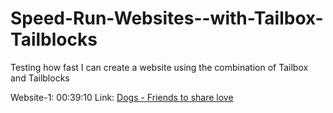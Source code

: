 # Speed-Run-Websites--with-Tailbox-Tailblocks
Testing how fast I can create a website using the combination of Tailbox and Tailblocks

Website-1: 00:39:10
Link: [Dogs - Friends to share love](https://sanket-mathur.github.io/Speed-Run-Websites--with-Tailbox-Tailblocks/Website-1/)
